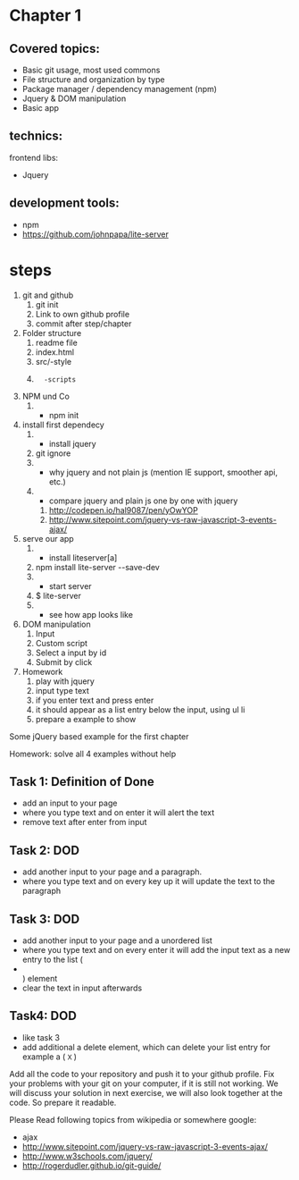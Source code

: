 # Chapter 1

## Covered topics:
* Basic git usage, most used commons
* File structure and organization by type
* Package manager / dependency management (npm)
* Jquery & DOM manipulation
* Basic app 


## technics:
frontend libs:
- Jquery


## development tools:
- npm
- https://github.com/johnpapa/lite-server

# steps
1. git and github
   1. git init
   2. Link to own github profile
   3. commit after step/chapter
1. Folder structure
   1. readme file
   2. index.html
   3. src/-style
   4.       -scripts
1. NPM und Co
   1. - npm init
1. install first dependecy
   1. - install jquery
   2. git ignore
   3. - why jquery and not plain js (mention IE  support, smoother api, etc.)
   4. - compare jquery and plain js one by one with jquery 
      1. http://codepen.io/hal9087/pen/yOwYOP
      2. http://www.sitepoint.com/jquery-vs-raw-javascript-3-events-ajax/
1. serve our app
   1. - install liteserver[a]
   2. npm install  lite-server --save-dev
   3. - start server
   4. $ lite-server
   5. - see how app looks like
1. DOM manipulation        
   1. Input 
   2. Custom script
   3. Select a input by id
   4. Submit by click
1. Homework
   1. play with jquery 
   2. input type text
   3. if you enter text and press enter
   4. it should appear as a list entry below the input, using ul li
   5. prepare a example to show

Some jQuery based example for the first chapter

Homework: solve all 4 examples without help

## Task 1: Definition of Done 
* add an input to your page
* where you type text and on enter it will alert the text
* remove text after enter from input
	
## Task 2: DOD
- add another input to your page and a paragraph.
- where you type text and on every key up it will update the text to the paragraph

## Task 3: DOD
- add another input to your page and a unordered list <ul></ul>
- where you type text and on every enter it will add the input text as a new entry to the list (<li></li>) element
- clear the text in input afterwards

## Task4: DOD
- like task 3
- add additional a delete element, which can delete your list entry for example a ( <small> X </small> )

Add all the code to your repository and push it to your github profile. Fix your problems with your git on your computer, if it is still not working.
We will discuss your solution in next exercise, we will also look together at the code. So prepare it readable.

Please Read following topics from wikipedia or somewhere google:
- ajax
- http://www.sitepoint.com/jquery-vs-raw-javascript-3-events-ajax/
- http://www.w3schools.com/jquery/
- http://rogerdudler.github.io/git-guide/
